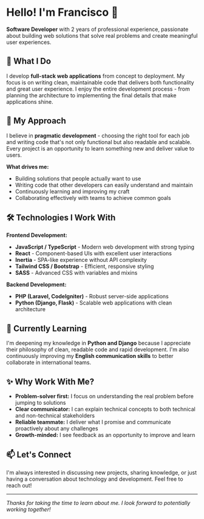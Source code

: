 # Hello! I'm Francisco 👋

**Software Developer** with 2 years of professional experience, passionate about building web solutions that solve real problems and create meaningful user experiences.

## 🚀 What I Do

I develop **full-stack web applications** from concept to deployment. My focus is on writing clean, maintainable code that delivers both functionality and great user experience. I enjoy the entire development process - from planning the architecture to implementing the final details that make applications shine.

## 💼 My Approach

I believe in **pragmatic development** - choosing the right tool for each job and writing code that's not only functional but also readable and scalable. Every project is an opportunity to learn something new and deliver value to users.

**What drives me:**
- Building solutions that people actually want to use
- Writing code that other developers can easily understand and maintain  
- Continuously learning and improving my craft
- Collaborating effectively with teams to achieve common goals

## 🛠️ Technologies I Work With

**Frontend Development:**
- **JavaScript / TypeScript** - Modern web development with strong typing
- **React** - Component-based UIs with excellent user interactions
- **Inertia** - SPA-like experience without API complexity
- **Tailwind CSS / Bootstrap** - Efficient, responsive styling
- **SASS** - Advanced CSS with variables and mixins

**Backend Development:**  
- **PHP (Laravel, CodeIgniter)** - Robust server-side applications
- **Python (Django, Flask)** - Scalable web applications with clean architecture

## 🌱 Currently Learning

I'm deepening my knowledge in **Python and Django** because I appreciate their philosophy of clean, readable code and rapid development. I'm also continuously improving my **English communication skills** to better collaborate in international teams.

## ✨ Why Work With Me?

- **Problem-solver first:** I focus on understanding the real problem before jumping to solutions
- **Clear communicator:** I can explain technical concepts to both technical and non-technical stakeholders  
- **Reliable teammate:** I deliver what I promise and communicate proactively about any challenges
- **Growth-minded:** I see feedback as an opportunity to improve and learn

## 📫 Let's Connect

I'm always interested in discussing new projects, sharing knowledge, or just having a conversation about technology and development. Feel free to reach out!

---

*Thanks for taking the time to learn about me. I look forward to potentially working together!*

